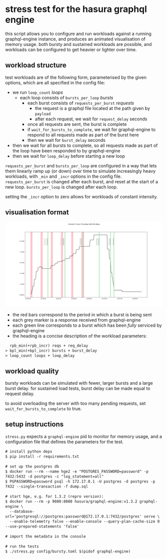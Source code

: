# stress test for the hasura graphql engine

this script allows you to configure and run workloads against a running graphql-engine instance, and produces an animated visualisation of memory usage. both bursty and sustained workloads are possible, and workloads can be configured to get heavier or lighter over time.

## workload structure

test workloads are of the following form, parameterised by the given options, which are all specified in the config file:

* we run `loop_count` _loops_
  * each loop consists of `bursts_per_loop` _bursts_
    * each burst consists of `requests_per_burst` _requests_
      * the request is a graphql file located at the path given by `payload`
      * after each request, we wait for `request_delay` seconds
    * once all requests are sent, the burst is complete
    * if `wait_for_bursts_to_complete`, we wait for graphql-engine to respond to all requests made as part of the burst here
    * then we wait for `burst_delay` seconds
* then we wait for all bursts to complete, so all requests made as part of the loop have been responded to by graphql-engine
* then we wait for `loop_delay` before starting a new loop

`requests_per_burst` and `bursts_per_loop` are configured in a way that lets them linearly ramp up (or down) over time to simulate increasingly heavy workloads, with `_min` and `_incr` options in the config file. `requests_per_burst` is changed after each burst, and reset at the start of a new loop. `bursts_per_loop` is changed after each loop.

setting the `_incr` option to zero allows for workloads of constant intensity.

## visualisation format

![img](img/6-20000-7-500.png)

* the red bars correspond to the period in which a burst is being sent
* each grey marker is a response received from graphql-engine
* each green line corresponds to a burst which has been _fully_ serviced by graphql-engine
* the heading is a concise description of the workload parameters: 

```
  rpb_min(+rpb_incr) reqs + req_delay
> bpl_min(+bpl_incr) bursts + burst_delay
> loop_count loops + loop_delay
```

## workload quality

bursty workloads can be simulated with fewer, larger bursts and a large burst delay. for sustained load tests, burst delay can be made equal to request delay.

to avoid overloading the server with too many pending requests, set `wait_for_bursts_to_complete` to true.

## setup instructions

`stress.py` expects a `graphql-engine` pid to monitor for memory usage, and a configuration file that defines the parameters for the test.

```
# install python deps
$ pip install -r requirements.txt

# set up the postgres db
$ docker run --rm --name hge2 -e "POSTGRES_PASSWORD=password" -p 7432:5432 -d postgres -c "log_statement=all"
$ PGPASSWORD=password psql -h 172.17.0.1 -U postgres -d postgres -p 7432 --single-transaction -f dump.sql

# start hge, e.g. for 1.3.2 (repro version):
$ docker run --rm -p 9080:8080 hasura/graphql-engine:v1.3.2 graphql-engine \
  --database-url='postgresql://postgres:password@172.17.0.1:7432/postgres' serve \
  --enable-telemetry false --enable-console --query-plan-cache-size 0 --use-prepared-statements 'false'

# import the metadata in the console

# run the tests
$ ./stress.py config/bursty.toml $(pidof graphql-engine)
```
